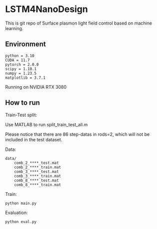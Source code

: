 # LSTM4NanoDesign

This is git repo of Surface plasmon light field control based on machine learning.

## Environment
```text
python = 3.10
CUDA = 11.7
pytorch = 2.0.0
scipy = 1.10.1
numpy = 1.23.5
matplotlib = 3.7.1
```
Running on NVIDIA RTX 3080

## How to run
Train-Test split:

Use MATLAB to run split_train_test_all.m

Please notice that there are 86 step-datas in rods=2, which will not be included in the test dataset.

Data:
```text
data/
    comb_2_****_test.mat
    comb_2_****_train.mat
    comb_3_****_test.mat
    comb_3_****_train.mat
    comb_8_****_test.mat
    comb_8_****_train.mat
```

Train:
```commandline
python main.py
```

Evaluation:
```commandline
python eval.py
```